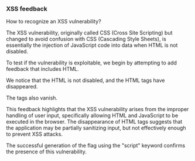 

### XSS feedback

How to recognize an XSS vulnerability?

The XSS vulnerability, originally called CSS (Cross Site Scripting) but changed to avoid confusion with CSS (Cascading Style Sheets), is essentially the injection of JavaScript code into data when HTML is not disabled.

To test if the vulnerability is exploitable, we begin by attempting to add feedback that includes HTML.

We notice that the HTML is not disabled, and the HTML tags have disappeared.

The tags also vanish.


This feedback highlights that the XSS vulnerability arises from the improper handling of user input, specifically allowing HTML and JavaScript to be executed in the browser. The disappearance of HTML tags suggests that the application may be partially sanitizing input, but not effectively enough to prevent XSS attacks.

The successful generation of the flag using the "script" keyword confirms the presence of this vulnerability.